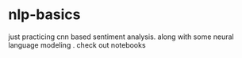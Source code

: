 # nlp-basics

just practicing cnn based sentiment analysis. along with some neural language modeling . check out notebooks
